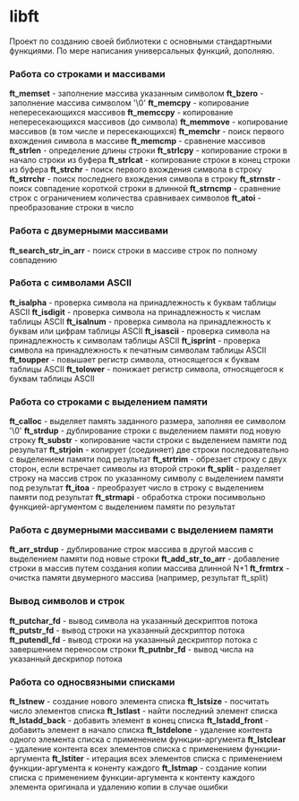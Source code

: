 # libft
Проект по созданию своей библиотеки с основными стандартными функциями.
По мере написания универсальных функций, дополняю.

### Работа со строками и массивами
**ft_memset**       - заполнение массива указанным символом
**ft_bzero**		    - заполнение массива символом '\0'
**ft_memcpy**		    - копирование непересекающихся массивов
**ft_memccpy**	  	- копирование непересекающихся массивов (до символа)
**ft_memmove**		  - копирование массивов (в том числе и пересекающихся)
**ft_memchr**       - поиск первого вхождения символа в массиве
**ft_memcmp**       - сравнение массивов
**ft_strlen**	      - определение длины строки
**ft_strlcpy**		  - копирование строки в начало строки из буфера
**ft_strlcat**		  - копирование строки в конец строки из буфера
**ft_strchr**	      - поиск первого вхождения символа в строку
**ft_strrchr**      - поиск последнего вхождения символа в строку
**ft_strnstr**    	- поиск совпадение короткой строки в длинной
**ft_strncmp**	  	- сравнение строк с ограничением количества сравниваех символов
**ft_atoi**			    - преобразование строки в число

### Работа с двумерными массивами
**ft_search_str_in_arr**	- поиск строки в массиве строк по полному совпадению

### Работа с символами ASCII
**ft_isalpha**		  - проверка символа на принадлежность к буквам таблицы ASCII
**ft_isdigit**  		- проверка символа на принадлежность к числам таблицы ASCII
**ft_isalnum**	  	- проверка символа на принадлежность к буквам или цифрам таблицы ASCII
**ft_isascii**	  	- проверка символа на принадлежность к символам таблицы ASCII
**ft_isprint**	  	- проверка символа на принадлежность к печатным символам таблицы ASCII
**ft_toupper**		  - повышает регистр символа, относящегося к буквам таблицы ASCII
**ft_tolower**		  - понижает регистр символа, относящегося к буквам таблицы ASCII

### Работа со строками с выделением памяти
**ft_calloc**		    - выделяет память заданного размера, заполняя ее символом '\0'
**ft_strdup**	    	- дублирование строки с выделением памяти под новую строку
**ft_substr**		    - копирование части строки с выделением памяти под результат
**ft_strjoin**	  	- копирует (соединяет) две строки последовательно с выделением памяти под результат
**ft_strtrim**	  	- обрезает строку с двух сторон, если встречает символы из второй строки
**ft_split**	  	  - разделяет строку на массив строк по указанному символу с выделением памяти под результат
**ft_itoa**	      	- преобразует число в строку с выделением памяти под результат
**ft_strmapi**  		- обработка строки посимвольно функцией-аргументом с выделением памяти по результат

### Работа с двумерными массивами c выделением памяти
**ft_arr_strdup**		- дублирование строк массива в другой массив с выделением памяти под новые строки
**ft_add_str_to_arr**	- добавление строки в массив путем создания копии массива длинной N+1
**ft_frmtrx**		    - очистка памяти двумерного массива (например, результат ft_split)

### Вывод символов и строк
**ft_putchar_fd**	  - вывод символа на указанный дескриптов потока
**ft_putstr_fd**	  - вывод строки на указанный дескриптор потока
**ft_putendl_fd**	  - вывод строки на указанный дескриптор потока с завершением переносом строки
**ft_putnbr_fd**	  - вывод числа на указанный дескрипор потока

### Работа со односвязными списками
**ft_lstnew**	    	- создание нового элемента списка
**ft_lstsize**	  	- посчитать число элементов списка
**ft_lstlast**	  	- найти последний элемент списка
**ft_lstadd_back**	- добавить элемент в конец списка
**ft_lstadd_front**	- добавить элемент в начало списка
**ft_lstdelone**	  - удаление контента одного элемента списка с применением функции-аргумента
**ft_lstclear**	  	- удаление контента всех элементов списка с применением функции-аргумента
**ft_lstiter**	  	- итерация всех элементов списка с применением функции-аргумента к коненту каждого
**ft_lstmap**		    - создание копии списка с применением функции-аргумента к контенту каждого элемента оригинала и удалению копии в случае ошибки
